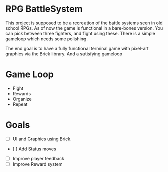 # RPG BattleSystem
This project is supposed to be a recreation of the battle systems seen in old school RPGs.
As of now the game is functional in a bare-bones version. You can pick between three fighters, and
fight using these. There is a simple gameloop which needs some polishing.

The end goal is to have a fully functional terminal game with pixel-art graphics via the Brick library.
And a satisfying gameloop

# Game Loop
- Fight
- Rewards
- Organize
- Repeat 

# Goals
- [ ] UI and Graphics using Brick.
- [ ] Add Status moves
- [ ] Improve player feedback
- [ ] Improve Reward system
